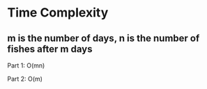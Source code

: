 # Time Complexity
## m is the number of days, n is the number of fishes after m days
Part 1: O(mn)

Part 2: O(m)

